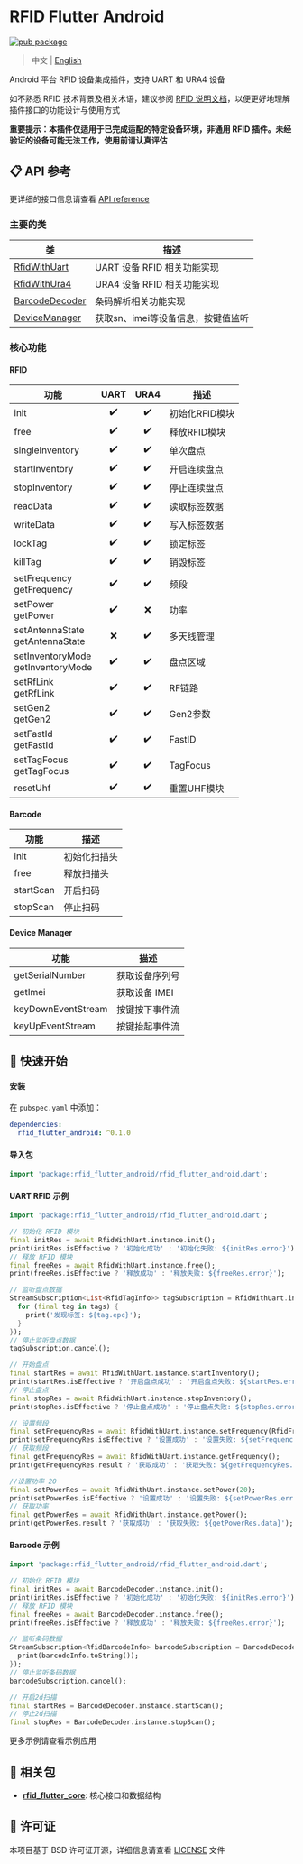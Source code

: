 # RFID Flutter Android

[![pub package](https://img.shields.io/pub/v/rfid_flutter_android.svg)](https://pub.dev/packages/rfid_flutter_android)

> 中文 | [English](README.md)

Android 平台 RFID 设备集成插件，支持 UART 和 URA4 设备

如不熟悉 RFID 技术背景及相关术语，建议参阅 [RFID 说明文档](https://github.com/RFID-Devs/rfid_flutter_plugin/wiki/RFID-zh)，以便更好地理解插件接口的功能设计与使用方式

**重要提示：本插件仅适用于已完成适配的特定设备环境，非通用 RFID 插件。未经验证的设备可能无法工作，使用前请认真评估**


## 📋 API 参考

更详细的接口信息请查看 [API reference](https://pub.dev/documentation/rfid_flutter_android/latest/rfid_flutter_android/)

### 主要的类

| 类                                                                                                                         | 描述                               |
| -------------------------------------------------------------------------------------------------------------------------- | ---------------------------------- |
| [RfidWithUart](https://pub.dev/documentation/rfid_flutter_android/latest/rfid_flutter_android/RfidWithUart-class.html)     | UART 设备 RFID 相关功能实现        |
| [RfidWithUra4](https://pub.dev/documentation/rfid_flutter_android/latest/rfid_flutter_android/RfidWithUra4-class.html)     | URA4 设备 RFID 相关功能实现        |
| [BarcodeDecoder](https://pub.dev/documentation/rfid_flutter_android/latest/rfid_flutter_android/BarcodeDecoder-class.html) | 条码解析相关功能实现               |
| [DeviceManager](https://pub.dev/documentation/rfid_flutter_android/latest/rfid_flutter_android/DeviceManager-class.html)   | 获取sn、imei等设备信息，按键值监听 |

### 核心功能

#### RFID

| 功能                                    | UART  | URA4  | 描述           |
| --------------------------------------- | :---: | :---: | -------------- |
| init                                    |   ✔️   |   ✔️   | 初始化RFID模块 |
| free                                    |   ✔️   |   ✔️   | 释放RFID模块   |
| singleInventory                         |   ✔️   |   ✔️   | 单次盘点       |
| startInventory                          |   ✔️   |   ✔️   | 开启连续盘点   |
| stopInventory                           |   ✔️   |   ✔️   | 停止连续盘点   |
| readData                                |   ✔️   |   ✔️   | 读取标签数据   |
| writeData                               |   ✔️   |   ✔️   | 写入标签数据   |
| lockTag                                 |   ✔️   |   ✔️   | 锁定标签       |
| killTag                                 |   ✔️   |   ✔️   | 销毁标签       |
| setFrequency <br/> getFrequency         |   ✔️   |   ✔️   | 频段           |
| setPower <br/> getPower                 |   ✔️   |   ❌   | 功率           |
| setAntennaState <br/> getAntennaState   |   ❌   |   ✔️   | 多天线管理     |
| setInventoryMode <br/> getInventoryMode |   ✔️   |   ✔️   | 盘点区域       |
| setRfLink <br/> getRfLink               |   ✔️   |   ✔️   | RF链路         |
| setGen2 <br/> getGen2                   |   ✔️   |   ✔️   | Gen2参数       |
| setFastId <br/> getFastId               |   ✔️   |   ✔️   | FastID         |
| setTagFocus <br/> getTagFocus           |   ✔️   |   ✔️   | TagFocus       |
| resetUhf                                |   ✔️   |   ✔️   | 重置UHF模块    |

#### Barcode

| 功能      | 描述         |
| --------- | ------------ |
| init      | 初始化扫描头 |
| free      | 释放扫描头   |
| startScan | 开启扫码     |
| stopScan  | 停止扫码     |

#### Device Manager

| 功能               | 描述           |
| ------------------ | -------------- |
| getSerialNumber    | 获取设备序列号 |
| getImei            | 获取设备 IMEI  |
| keyDownEventStream | 按键按下事件流 |
| keyUpEventStream   | 按键抬起事件流 |


## 🚀 快速开始

####  安装

在 `pubspec.yaml` 中添加：

```yaml
dependencies:
  rfid_flutter_android: ^0.1.0
```

#### 导入包

```dart
import 'package:rfid_flutter_android/rfid_flutter_android.dart';
```

#### UART RFID 示例

```dart
import 'package:rfid_flutter_android/rfid_flutter_android.dart';

// 初始化 RFID 模块
final initRes = await RfidWithUart.instance.init();
print(initRes.isEffective ? '初始化成功' : '初始化失败: ${initRes.error}');
// 释放 RFID 模块
final freeRes = await RfidWithUart.instance.free();
print(freeRes.isEffective ? '释放成功' : '释放失败: ${freeRes.error}');

// 监听盘点数据
StreamSubscription<List<RfidTagInfo>> tagSubscription = RfidWithUart.instance.rfidTagStream.listen((tags) {
  for (final tag in tags) {
    print('发现标签: ${tag.epc}');
  }
});
// 停止监听盘点数据
tagSubscription.cancel();

// 开始盘点
final startRes = await RfidWithUart.instance.startInventory();
print(startRes.isEffective ? '开启盘点成功' : '开启盘点失败: ${startRes.error}');
// 停止盘点
final stopRes = await RfidWithUart.instance.stopInventory();
print(stopRes.isEffective ? '停止盘点成功' : '停止盘点失败: ${stopRes.error}');

// 设置频段
final setFrequencyRes = await RfidWithUart.instance.setFrequency(RfidFrequency.china2);
print(setFrequencyRes.isEffective ? '设置成功' : '设置失败: ${setFrequencyRes.error}');
// 获取频段
final getFrequencyRes = await RfidWithUart.instance.getFrequency();
print(getFrequencyRes.result ? '获取成功' : '获取失败: ${getFrequencyRes.data}');

//设置功率 20
final setPowerRes = await RfidWithUart.instance.setPower(20);
print(setPowerRes.isEffective ? '设置成功' : '设置失败: ${setPowerRes.error}');
// 获取功率
final getPowerRes = await RfidWithUart.instance.getPower();
print(getPowerRes.result ? '获取成功' : '获取失败: ${getPowerRes.data}');
```

#### Barcode 示例

```dart
import 'package:rfid_flutter_android/rfid_flutter_android.dart';

// 初始化 RFID 模块
final initRes = await BarcodeDecoder.instance.init();
print(initRes.isEffective ? '初始化成功' : '初始化失败: ${initRes.error}');
// 释放 RFID 模块
final freeRes = await BarcodeDecoder.instance.free();
print(freeRes.isEffective ? '释放成功' : '释放失败: ${freeRes.error}');

// 监听条码数据
StreamSubscription<RfidBarcodeInfo> barcodeSubscription = BarcodeDecoder.instance.barcodeStream.listen((barcodeInfo) {
  print(barcodeInfo.toString());
});
// 停止监听条码数据
barcodeSubscription.cancel();

// 开启2d扫描
final startRes = BarcodeDecoder.instance.startScan();
// 停止2d扫描
final stopRes = BarcodeDecoder.instance.stopScan();
```

更多示例请查看示例应用


## 🔗 相关包

- **[rfid_flutter_core](https://pub.dev/packages/rfid_flutter_core)**: 核心接口和数据结构

## 📄 许可证

本项目基于 BSD 许可证开源，详细信息请查看 [LICENSE](LICENSE) 文件
